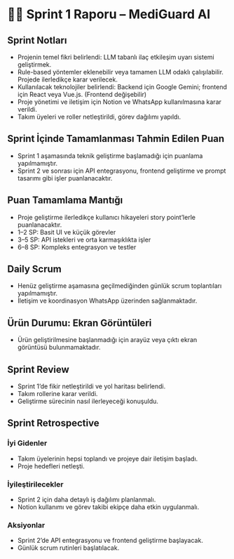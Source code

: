 # 🏃‍♂️ Sprint 1 Raporu – MediGuard AI

## Sprint Notları
- Projenin temel fikri belirlendi: LLM tabanlı ilaç etkileşim uyarı sistemi geliştirmek.
- Rule-based yöntemler eklenebilir veya tamamen LLM odaklı çalışılabilir. Projede ilerledikçe karar verilecek.
- Kullanılacak teknolojiler belirlendi: Backend için Google Gemini; frontend için React veya Vue.js. (Frontend değişebilir)
- Proje yönetimi ve iletişim için Notion ve WhatsApp kullanılmasına karar verildi.
- Takım üyeleri ve roller netleştirildi, görev dağılımı yapıldı.

## Sprint İçinde Tamamlanması Tahmin Edilen Puan
- Sprint 1 aşamasında teknik geliştirme başlamadığı için puanlama yapılmamıştır.
- Sprint 2 ve sonrası için API entegrasyonu, frontend geliştirme ve prompt tasarımı gibi işler puanlanacaktır.

## Puan Tamamlama Mantığı
- Proje geliştirme ilerledikçe kullanıcı hikayeleri story point’lerle puanlanacaktır.
- 1–2 SP: Basit UI ve küçük görevler
- 3–5 SP: API istekleri ve orta karmaşıklıkta işler
- 6–8 SP: Kompleks entegrasyon ve testler

## Daily Scrum
- Henüz geliştirme aşamasına geçilmediğinden günlük scrum toplantıları yapılmamıştır.
- İletişim ve koordinasyon WhatsApp üzerinden sağlanmaktadır.

## Ürün Durumu: Ekran Görüntüleri
- Ürün geliştirilmesine başlanmadığı için arayüz veya çıktı ekran görüntüsü bulunmamaktadır.

## Sprint Review
- Sprint 1’de fikir netleştirildi ve yol haritası belirlendi.
- Takım rollerine karar verildi.
- Geliştirme sürecinin nasıl ilerleyeceği konuşuldu.

## Sprint Retrospective

### İyi Gidenler
- Takım üyelerinin hepsi toplandı ve projeye dair iletişim başladı.
- Proje hedefleri netleşti.

### İyileştirilecekler
- Sprint 2 için daha detaylı iş dağılımı planlanmalı.
- Notion kullanımı ve görev takibi ekipçe daha etkin uygulanmalı.

### Aksiyonlar
- Sprint 2’de API entegrasyonu ve frontend geliştirme başlayacak.
- Günlük scrum rutinleri başlatılacak.
